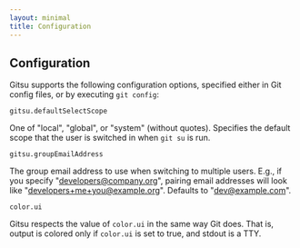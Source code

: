 ```yaml
---
layout: minimal
title: Configuration
---
```

## Configuration

Gitsu supports the following configuration options, specified either in Git config
files, or by executing `git config`:

`gitsu.defaultSelectScope`

One of "local", "global", or "system" (without quotes).
Specifies the default scope that the user is switched in when `git su` is run.

`gitsu.groupEmailAddress`

The group email address to use when switching to multiple users.
E.g., if you specify "developers@company.org", pairing email addresses will look like "developers+me+you@example.org".
Defaults to "dev@example.com".

`color.ui`

Gitsu respects the value of `color.ui` in the same way Git does.
That is, output is colored only if `color.ui` is set to true, and stdout is a TTY.

